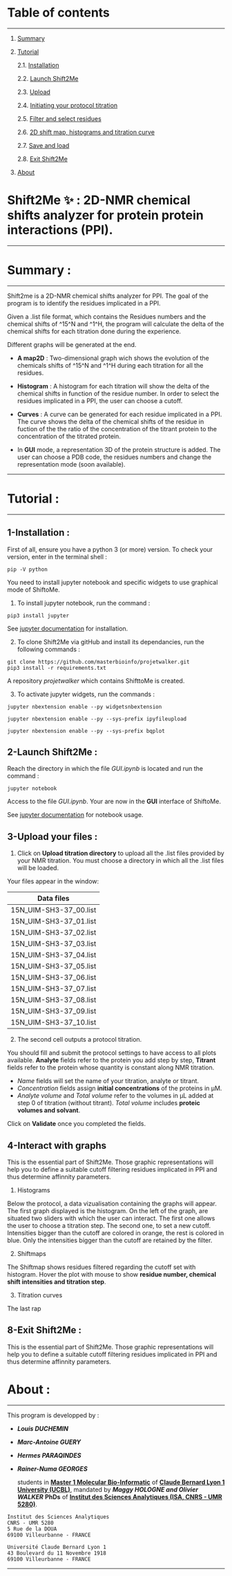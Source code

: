 
# Table of contents
----
1. [Summary](#summary)
2. [Tutorial](#tutorial)

	2.1. [Installation](#installation)

    2.2. [Launch Shift2Me](#launch)

    2.3. [Upload](#upload)

    2.4. [Initiating your protocol titration](#init)

    2.5. [Filter and select residues](#filter_select)

    2.6. [2D shift map, histograms and titration curve](#graphs)

    2.7. [Save and load](#save_load)

    2.8. [Exit Shift2Me](#exit)

3. [About](#about)


Shift2Me :sparkles: : 2D-NMR chemical shifts analyzer for protein protein interactions (PPI).
===============================

------------------------------------------

# Summary <a name="summary"></a>:

------------------------------------------
Shift2me is a 2D-NMR chemical shifts analyzer for PPI. The goal of the program is to identify the residues implicated in a PPI.

Given a .list file format, which contains the Residues numbers and the chemical shifts of ^15^N and ^1^H, the program will calculate the delta of the chemical shifts for each titration done during the experience.

Different graphs will be generated at the end.

- __A map2D__ : Two-dimensional graph wich shows the evolution of the chemicals shifts of ^15^N and ^1^H during each titration for all the residues.

- __Histogram__ : A histogram for each titration will show the delta of the chemical shifts in function of the residue number. In order to select the residues implicated in a PPI, the user can choose a cutoff.

- __Curves__ : A curve can be generated for each residue implicated in a PPI. The curve shows the delta of the chemical shifts of the residue in fuction of the the ratio of the concentration of the titrant protein to the concentration of the titrated protein.

- In __GUI__ mode, a representation 3D of the protein structure is added. The user can choose a PDB code, the residues numbers and change the representation mode (soon available).


------------------------------------------

# Tutorial <a name="tutorial"></a>:

------------------------------------------

## 1-Installation <a name="installation"></a> :
First of all, ensure you have a python 3 (or more) version. To check your version, enter in the terminal shell :
```
pip -V python
```
You need to install jupyter notebook and specific widgets to use graphical mode of ShiftoMe.

1. To install jupyter notebook, run the command :
```
pip3 install jupyter
```
See [jupyter documentation](http://jupyter.readthedocs.io/en/latest/install.html) for installation.

2. To clone Shift2Me via gitHub and install its dependancies, run the following commands :
```
git clone https://github.com/masterbioinfo/projetwalker.git
pip3 install -r requirements.txt
```
A repository _projetwalker_ which contains ShifttoMe is created.

3. To activate jupyter widgets, run the commands :
```
jupyter nbextension enable --py widgetsnbextension

jupyter nbextension enable --py --sys-prefix ipyfileupload

jupyter nbextension enable --py --sys-prefix bqplot
```

## 2-Launch Shift2Me <a name="launch"></a>:
Reach the directory in which the file _GUI.ipynb_ is located and run the command :
```
jupyter notebook
```

Access to the file _GUI.ipynb_. Your are now in the __GUI__ interface of ShiftoMe.

See [jupyter documentation](http://jupyter-notebook.readthedocs.io/en/stable/examples/Notebook/Notebook%20Basics.html) for notebook usage.

## 3-Upload your files <a name="upload"></a>:

1. Click on **Upload titration directory** to upload all the .list files provided by your NMR titration. You must choose a directory in which all the .list files will be loaded.

Your files appear in the window:

|Data files|
|------|
|15N_UIM-SH3-37_00.list |
|15N_UIM-SH3-37_01.list |
|15N_UIM-SH3-37_02.list |
|15N_UIM-SH3-37_03.list |
|15N_UIM-SH3-37_04.list |
|15N_UIM-SH3-37_05.list |
|15N_UIM-SH3-37_06.list |
|15N_UIM-SH3-37_07.list |
|15N_UIM-SH3-37_08.list |
|15N_UIM-SH3-37_09.list |
|15N_UIM-SH3-37_10.list |

2. The second cell outputs a protocol titration.

You should fill and submit the protocol settings to have access to all plots available. **Analyte** fields refer to the protein you add step by step, **Titrant** fields refer to the protein whose quantity is constant along NMR titration.
- _Name_ fields will set the name of your titration, analyte or titrant.
- _Concentration_ fields assign **initial concentrations** of the proteins in µM.
- _Analyte volume_ and _Total volume_ refer to the volumes in µL added at step 0 of titration (without titrant). _Total volume_ includes **proteic volumes and solvant**.

Click on **Validate** once you completed the fields.

## 4-Interact with graphs
This is the essential part of Shift2Me. Those graphic representations will help you to define a suitable cutoff filtering residues implicated in PPI and thus determine affinnity parameters.
1. Histograms

Below the protocol, a data vizualisation containing the graphs will appear. The first graph displayed is the histogram.
On the left of the graph, are situated two sliders with which the user can interact. The first one allows the user to choose a titration step. The second one, to set a new cutoff. Intensities bigger than the cutoff are colored in orange, the rest is colored in blue. Only the intensities bigger than the cutoff are retained by the filter.

2. Shiftmaps

The Shiftmap shows residues filtered regarding the cutoff set with histogram. Hover the plot with mouse to show **residue number, chemical shift intensities and titration step**.

3. Titration curves

The last rap
## 8-Exit Shift2Me <a name="exit"></a>:
This is the essential part of Shift2Me. Those graphic representations will help you to define a suitable cutoff filtering residues implicated in PPI and thus determine affinnity parameters.


# About <a name="about"></a> :
---
This program is developped by :

- **_Louis DUCHEMIN_**
- **_Marc-Antoine GUERY_**
- **_Hermes PARAQINDES_**
- **_Rainer-Numa GEORGES_**

	students in [**Master 1 Molecular Bio-Informatic**](https://www.bioinfo-lyon.fr/) of [**Claude Bernard Lyon 1 University (UCBL)**](https://www.univ-lyon1.fr/), mandated by **_Maggy HOLOGNE and Olivier WALKER_** **PhDs** of [**Institut des Sciences Analytiques (ISA, CNRS - UMR 5280)**](https://isa-lyon.fr/).

```
Institut des Sciences Analytiques
CNRS - UMR 5280
5 Rue de la DOUA
69100 Villeurbanne - FRANCE
```
```
Université Claude Bernard Lyon 1
43 Boulevard du 11 Novembre 1918
69100 Villeurbanne - FRANCE
```
------------------------------------------
